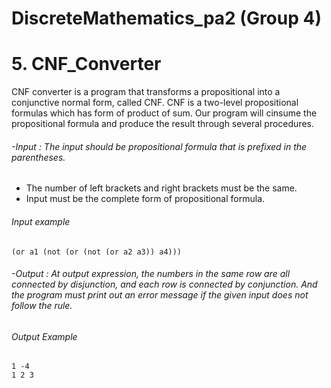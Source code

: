 # DiscreteMathematics_pa2 (Group 4)

# 5. CNF_Converter
 CNF converter is a program that transforms a propositional into a conjunctive normal form, called CNF. CNF is a two-level propositional formulas which has form of product of sum. Our program will cinsume the propositional formula and produce the result through several procedures.
###### -Input : The input should be propositional formula that is prefixed in the parentheses.
* The number of left brackets and right brackets must be the same.
* Input must be the complete form of propositional formula.

###### Input example
    (or a1 (not (or (not (or a2 a3)) a4)))

###### -Output : At output expression, the numbers in the same row are all connected by disjunction, and each row is connected by conjunction. And the program must print out an error message if the given input does not follow the rule.

###### Output Example
    1 -4
    1 2 3   
